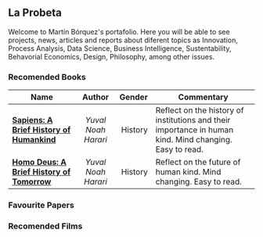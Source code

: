 ## La Probeta

Welcome to Martín Bórquez's portafolio. Here you will be able to see projects, news, articles and reports about diferent topics as Innovation, Process Analysis, Data Science, Business Intelligence, Sustentability, Behavorial Economics, Design, Philosophy, among other issues.




### Recomended Books
| Name  |   Author        |  Gender | Commentary|  
|----------|:-------------:|------:|------- | 
| [**Sapiens: A Brief History of Humankind**](https://www.ynharari.com/book/sapiens-2/) |  *Yuval Noah Harari* | History | Reflect on the history of institutions and their importance in human kind. Mind changing. Easy to read.| 
| [**Homo Deus: A Brief History of Tomorrow**](https://www.ynharari.com/book/homo-deus/) | *Yuval Noah Harari* | History | Reflect on the future of human kind. Mind changing. Easy to read.|


### Favourite Papers



### Recomended Films


